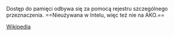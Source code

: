 Dostęp do pamięci odbywa się za pomocą rejestru szczególnego przeznaczenia.
==Nieużywana w Intelu, więc też nie na AKO.==

[Wikipedia](https://en.wikipedia.org/wiki/Load%E2%80%93store_architecture?wprov=sfla1)